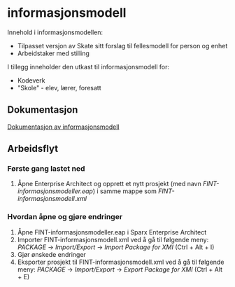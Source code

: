 # informasjonsmodell

Innehold i informasjonsmodellen: 

* Tilpasset versjon av Skate sitt forslag til fellesmodell for person og enhet
* Arbeidstaker med stilling

I tillegg inneholder den utkast til informasjonsmodell for: 

* Kodeverk
* "Skole" - elev, lærer, foresatt

## Dokumentasjon

[Dokumentasjon av informasjonsmodell](https://raw.githack.com/FINTprosjektet/fint-arbeidstaker-informasjonsmodell/master/Generated%20documentation/fint-documentation.xml)


## Arbeidsflyt

### Første gang lastet ned

1. Åpne Enterprise Architect og opprett et nytt prosjekt (med navn _FINT-informasjonsmodeller.eap_) i samme mappe som _FINT-informasjonsmodell.xml_

### Hvordan åpne og gjøre endringer

1. Åpne FINT-informasjonsmodeller.eap i Sparx Enterprise Architect
2. Importer FINT-informasjonsmodell.xml ved å gå til følgende meny: _PACKAGE_ -> _Import/Export_ -> _Import Package for XMI_ (Ctrl + Alt + I)
3. Gjør ønskede endringer
4. Eksporter prosjekt til FINT-informasjonsmodell.xml ved å gå til følgende meny: _PACKAGE_ -> _Import/Export_ -> _Export Package for XMI_ (Ctrl + Alt + E)

